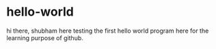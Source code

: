 # hello-world
hi there,
shubham here testing the first hello world program here for the learning purpose of github.

